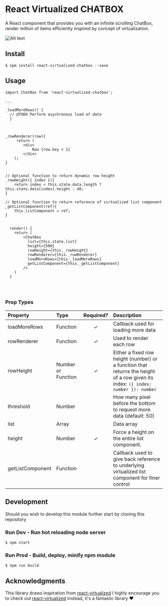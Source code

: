 # React Virtualized CHATBOX

A React component that provides you with an infinite scrolling ChatBox, render million of items efficiently inspired by concept of virtualization.

![Alt text](https://github.com/raodurgesh/react-virtualized-chatbox/blob/master/chat.gif)

## Install
```
$ npm install react-virtualized-chatbox --save
```

## Usage

```
import ChatBox from 'react-virtualized-chatbox';

...

_loadMoreRows() {
  // @TODO Perform asychronous load of data
  }



_rowRenderer(row){
	 return (
        <div>
            Row {row.key + 1}
        </div>
    );
}


// Optional function to return dynamic row height
_rowHeight({ index }){
    return index < this.state.data.length ? this.state.data[index].height : 40;
}

// Optional function to return reference of virtualized list component 
_getListComponent(ref){
	this.listComponent = ref;
}


  render() {
    return (
        <ChatBox
          list={this.state.list}
          height={500}
          rowHeight={this._rowHeight}
          rowRenderer={this._rowRenderer}
          loadMoreRows={this._loadMoreRows}
          getListComponent={this._getListComponent}
        />
    )
  }




```

### Prop Types
| Property | Type | Required? | Description |
|:---|:---|:---:|:---|
| loadMoreRows | Function | ✓ | Callback used for loading more data |
| rowRenderer | Function | ✓ | Used to render each row |
| rowHeight | Number or Function | ✓ | Either a fixed row height (number) or a function that returns the height of a row given its index: `({ index: number }): number` |
| threshold | Number |  | How many pixel before the bottom  to request more data (default: 50) |
| list | Array |  | Data array |
| height | Number | ✓ | Force a height on the entire list component. |
| getListComponent | Function |  | Callback used to give back reference to underlying virtualized list component for finer control |

## Development
Should you wish to develop this module further start by cloning this repository

### Run Dev - Run hot reloading node server
```
$ npm start
```

### Run Prod - Build, deploy, minify npm module
```
$ npm run build
```
## Acknowledgments
This library draws inspiration from [react-virtualized](https://github.com/bvaughn/react-virtualized)  I highly encourage you to check out [react-virtualized](https://github.com/bvaughn/react-virtualized) instead, it's a fantastic library ❤️
